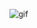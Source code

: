 ![gif](https://i.giphy.com/media/v1.Y2lkPTc5MGI3NjExZGlwZzNkMXNhbjV3M2Uzbjh3bXRlcGM2aTZ1MmNwZGIzdWYyMTNxMSZlcD12MV9pbnRlcm5hbF9naWZfYnlfaWQmY3Q9Zw/Z5eDDnoXy4fb9p9HSG/giphy.gif)
<!---

JoshuaHartz/JoshuaHartz is a ✨ special ✨ repository because its `README.md` (this file) appears on your GitHub profile.
You can click the Preview link to take a look at your changes.
--->
